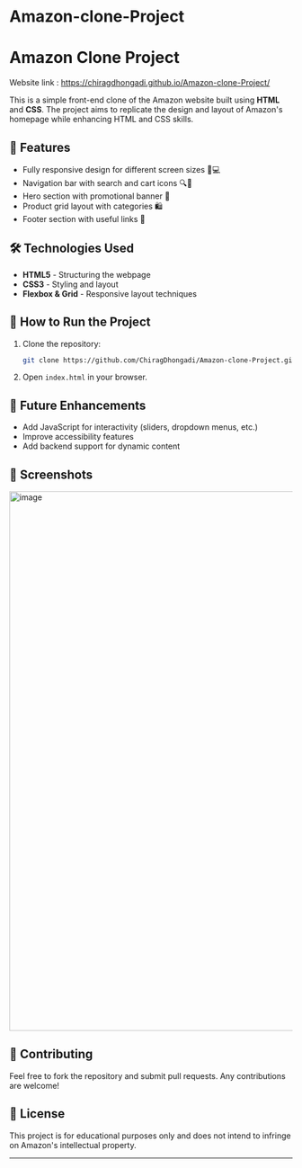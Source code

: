 # Amazon-clone-Project
# Amazon Clone Project
Website link : https://chiragdhongadi.github.io/Amazon-clone-Project/

This is a simple front-end clone of the Amazon website built using **HTML** and **CSS**. The project aims to replicate the design and layout of Amazon's homepage while enhancing HTML and CSS skills.

## 📌 Features

- Fully responsive design for different screen sizes 📱💻
- Navigation bar with search and cart icons 🔍🛒
- Hero section with promotional banner 🎉
- Product grid layout with categories 🛍️
- Footer section with useful links 🔗

## 🛠️ Technologies Used

- **HTML5** - Structuring the webpage
- **CSS3** - Styling and layout
- **Flexbox & Grid** - Responsive layout techniques

## 🚀 How to Run the Project
1. Clone the repository:
   ```sh
   git clone https://github.com/ChiragDhongadi/Amazon-clone-Project.git
   ```
2. Open `index.html` in your browser.

## 🎯 Future Enhancements
- Add JavaScript for interactivity (sliders, dropdown menus, etc.)
- Improve accessibility features
- Add backend support for dynamic content

## 🎨 Screenshots
<img width="960" alt="image" src="https://github.com/user-attachments/assets/9187578b-27e0-40a5-aceb-cddb55f7d7a1" />


## 🙌 Contributing
Feel free to fork the repository and submit pull requests. Any contributions are welcome!

## 📜 License
This project is for educational purposes only and does not intend to infringe on Amazon's intellectual property.

---



